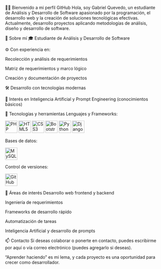 👨‍💻 Bienvenido a mi perfil GitHub
Hola, soy Gabriel Quevedo, un estudiante de Análisis y Desarrollo de Software apasionado por la programación, el desarrollo web y la creación de soluciones tecnológicas efectivas. Actualmente, desarrollo proyectos aplicando metodologías de análisis, diseño y desarrollo de software.

🧠 Sobre mí
🎓 Estudiante de Análisis y Desarrollo de Software

⚙️ Con experiencia en:

Recolección y análisis de requerimientos

Matriz de requerimientos y marco lógico

Creación y documentación de proyectos

🛠️ Desarrollo con tecnologías modernas

🧪 Interés en Inteligencia Artificial y Prompt Engineering (conocimientos básicos)

🧰 Tecnologías y herramientas
Lenguajes y Frameworks:
<p> <img src="https://cdn.jsdelivr.net/gh/devicons/devicon/icons/php/php-original.svg" width="40" height="40" alt="PHP" /> <img src="https://cdn.jsdelivr.net/gh/devicons/devicon/icons/html5/html5-original.svg" width="40" height="40" alt="HTML5" /> <img src="https://cdn.jsdelivr.net/gh/devicons/devicon/icons/css3/css3-original.svg" width="40" height="40" alt="CSS3" /> <img src="https://cdn.jsdelivr.net/gh/devicons/devicon/icons/bootstrap/bootstrap-original.svg" width="40" height="40" alt="Bootstrap" /> <img src="https://cdn.jsdelivr.net/gh/devicons/devicon/icons/python/python-original.svg" width="40" height="40" alt="Python" /> <img src="https://cdn.jsdelivr.net/gh/devicons/devicon/icons/django/django-plain.svg" width="40" height="40" alt="Django" /> </p>
Bases de datos:
<p> <img src="https://cdn.jsdelivr.net/gh/devicons/devicon/icons/mysql/mysql-original.svg" width="40" height="40" alt="MySQL" /> </p>
Control de versiones:
<p> <img src="https://cdn.jsdelivr.net/gh/devicons/devicon/icons/github/github-original.svg" width="40" height="40" alt="GitHub" /> </p>
📌 Áreas de interés
Desarrollo web frontend y backend

Ingeniería de requerimientos

Frameworks de desarrollo rápido

Automatización de tareas

Inteligencia Artificial y desarrollo de prompts

📫 Contacto
Si deseas colaborar o ponerte en contacto, puedes escribirme por aquí o vía correo electrónico (puedes agregarlo si deseas).

“Aprender haciendo” es mi lema, y cada proyecto es una oportunidad para crecer como desarrollador.
